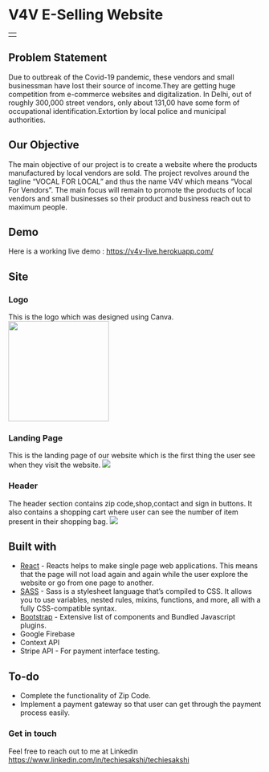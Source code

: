 # V4V E-Selling Website
<table>
<tr>
<td> 
</td>
</tr>
</table>

## Problem Statement
Due to outbreak of the Covid-19 pandemic, these vendors and small businessman have lost their source of income.They are getting huge competition from e-commerce websites
and digitalization. In Delhi, out of roughly 300,000 street vendors, only about 131,00 have some form of occupational identification.Extortion by local police and municipal authorities.

## Our Objective
The main objective of our project is to create a website where the products manufactured by local vendors are sold. The project revolves around the tagline “VOCAL FOR LOCAL” and thus the name V4V which means “Vocal For Vendors”. The main focus will remain to promote the products of local vendors and small businesses so their product and business reach out to maximum people. 

## Demo
Here is a working live demo : https://v4v-live.herokuapp.com/


## Site

### Logo
This is the logo which was designed using Canva.
<img src="img/Logo.png" width="200">

### Landing Page
This is the landing page of our website which is the first thing the user see when they visit the website.
![](img/layout.PNG)

### Header
The header section contains zip code,shop,contact and sign in buttons. It also contains a shopping cart where user can see the number of item present in their shopping bag.
![](img/header.PNG)

## Built with 

- [React](https://reactjs.org/docs/getting-started.html) - Reacts helps to make single page web applications. This means that the page will not load again and again while the user explore the website or go from one page to another.
- [SASS](https://sass-lang.com/documentation) - Sass is a stylesheet language that’s compiled to CSS. It allows you to use variables, nested rules, mixins, functions, and more, all with a fully CSS-compatible syntax.
- [Bootstrap](http://getbootstrap.com/) - Extensive list of components and  Bundled Javascript plugins.
- Google Firebase
- Context API
- Stripe API - For payment interface testing.

## To-do
- Complete the functionality of Zip Code.
- Implement a payment gateway so that user can get through the payment process easily.

### Get in touch
Feel free to reach out to me at Linkedin https://www.linkedin.com/in/techiesakshi/techiesakshi
